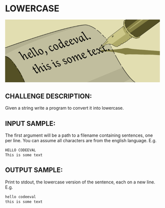 # LOWERCASE

![Image](https://raw.githubusercontent.com/goggle/codeeval/master/easy/020_lowercase/lowercase.png)

## CHALLENGE DESCRIPTION:

Given a string write a program to convert it into lowercase.

## INPUT SAMPLE:

The first argument will be a path to a filename containing sentences, one per line. You can assume all characters are from the english language. E.g.
```
HELLO CODEEVAL
This is some text
```

## OUTPUT SAMPLE:

Print to stdout, the lowercase version of the sentence, each on a new line. E.g.

```
hello codeeval
this is some text
```
